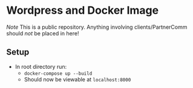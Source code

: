 # Wordpress and Docker Image
*Note* This is a public repository. Anything involving clients/PartnerComm should *not* be placed in here!

## Setup
* In root directory run:
  * `docker-compose up --build`
  * Should now be viewable at `localhost:8000`
